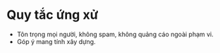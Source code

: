 # Quy tắc ứng xử

- Tôn trọng mọi người, không spam, không quảng cáo ngoài phạm vi.
- Góp ý mang tính xây dựng.
